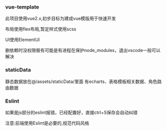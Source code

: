 ### vue-template

此项目使用vue2.x,初步目标为建成vue模版用于快速开发

布局使用flex布局,暂定样式使用scss

UI使用ElementUI

删依赖时没权限极有可能是有进程在保护node_modules，退出vscode一般可以解决

### staticData
静态数据放在@/assets/staticData/里面
有echarts、表格模板相关数据、角色路由数据



### Eslint

如果是js部分的eslint报错，已经配置好，直接ctrl+S保存会自动纠错

注意:前端使用Eslint是必要的,规范代码风格